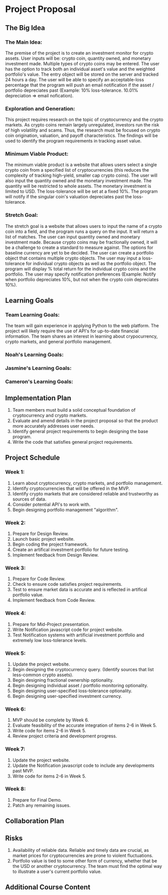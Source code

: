 # Project Proposal 

## The Big Idea
### The Main Idea:
The premise of the project is to create an investment monitor for crypto assets. 
User inputs will be: crypto coin, quantity owned, and monetary investment made. 
Multiple types of crypto coins may be entered. 
The user has the option to track both an individual asset's value and the weighted portfolio's value.
The entry object will be stored on the server and tracked 24 hours a day.
The user will be able to specify an acceptable-loss percentage that the program will push an email notification
if the asset / portfolio depreciates past (Example: 10% loss-tolerance. 10.01% depreciation => email nofication).

### Exploration and Generation:
This project requires research on the topic of cryptocurrency and the crypto markets. As crypto coins remain
largely unregulated, investors run the risk of high volatility and scams. Thus, the research must be focused
on crypto coin origination, valuation, and payoff characteristics. The findings will be used to identify the
program requirements in tracking asset value. 

### Minimum Viable Product:
The minimum viable product is a website that allows users select a single crypto coin from a specified list of cryptocurrencies
(this reduces the complexity of tracking high-yield, smaller cap crypto coins). The user will also input the quantity owned 
and the monetary investment made. The quantity will be restricted to whole assets. The monetary investment is limited to USD. 
The loss-tolerance will be set at a fixed 10%. The program will notify if the singular coin's valuation depreciates past the 
loss-tolerance. 

### Stretch Goal:
The stretch goal is a website that allows users to input the name of a crypto coin into a field, and the program runs a query on 
the input. It will return a list of matches. The user can input quantity owned and monetary investment made. Because crypto coins may 
be fractionally owned, it will be a challenge to create a standard to measure against. The options for baseline currency are yet
to be decided. The user can create a portfolio object that contains multiple crypto objects. The user may input a loss-tolerance for
individual crypto objects as well as the portfolio object. The program will display % total return for the individual crypto coins
and the portfolio. The user may specify notification preferences (Example: Notify when portfolio depreciates 10%, but not when the 
crypto coin depreciates 10%). 

## Learning Goals
### Team Learning Goals:
The team will gain experience in applying Python to the web platform. The project will likely require the use of API's for up-to-date financial information. The team shares an interest in learning about crypocurrency, crypto markets, and general portfolio management. 

### Noah's Learning Goals:

### Jasmine's Learning Goals:

### Cameron's Learning Goals:

## Implementation Plan
1. Team members must build a solid conceptual foundation of cryptocurrency and crypto markets. 
2. Evaluate and amend details in the project proposal so that the product more accurately addresses user needs.
3. Identify general project requirements to begin designing the base program. 
4. Write the code that satisfies general project requirements.

## Project Schedule
### Week 1:
1. Learn about cryptocurrency, crypto markets, and portfolio management.
2. Identify cryptocurrencies that will be offered in the MVP. 
3. Identify crypto markets that are considered reliable and trustworthy as sources of data. 
4. Consider potential API's to work with. 
5. Begin designing portfolio management "algorithm".
### Week 2:
1. Prepare for Design Review.
2. Launch basic project website. 
3. Begin coding the project framework. 
4. Create an artifical investment portfolio for future testing.
5. Implement feedback from Design Review.
### Week 3:
1. Prepare for Code Review.
2. Check to ensure code satisfies project requirements. 
3. Test to ensure market data is accurate and is reflected in artifical portfolio value.
4. Implement feedback from Code Review.
### Week 4:
1. Prepare for Mid-Project presentation. 
2. Write Notification javascript code for project website.
3. Test Notification systems with artificial investment portfolio and extremely low loss-tolerance levels.
### Week 5:
1. Update the project website. 
2. Begin designing the cryptocurrency query. (Identify sources that list less-common crypto assets).
3. Begin designing fractional ownership optionality.
4. Begin designing individual asset / portfolio monitoring optionality.
5. Begin designing user-specified loss-tolerance optionality.
6. Begin designing user-specified investment currency.
### Week 6:
1. MVP should be complete by Week 6. 
2. Evaluate feasibility of the accurate integration of items 2-6 in Week 5. 
3. Write code for items 2-6 in Week 5. 
4. Review project criteria and development progress.
### Week 7:
1. Update the project website.
2. Update the Notification javascript code to include any developments past MVP.
3. Write code for items 2-6 in Week 5. 
### Week 8:
1. Prepare for Final Demo. 
2. Patch any remaining issues.

## Collaboration Plan

## Risks
1. Availability of reliable data. Reliable and timely data are crucial, as market prices for cryptocurrencies are prone to violent fluctuations. 
2. Portfolio value is tied to some other form of currency, whether that be the USD or another cryptocurrency. The team must find the optimal way to illustrate a user's current portfolio value.

## Additional Course Content

